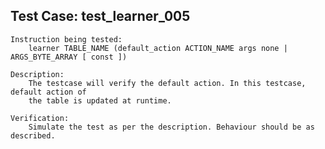 Test Case: test_learner_005
-----------------------

    Instruction being tested:
        learner TABLE_NAME (default_action ACTION_NAME args none | ARGS_BYTE_ARRAY [ const ])

    Description:
		The testcase will verify the default action. In this testcase, default action of
		the table is updated at runtime.

    Verification:
        Simulate the test as per the description. Behaviour should be as described.
